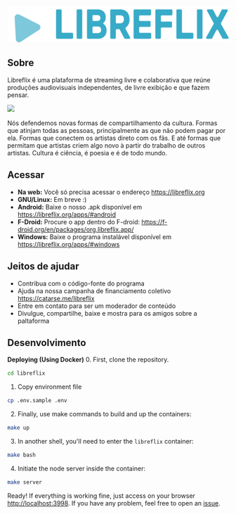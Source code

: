 ![Logo da libreflix](assets/img/libreflix-logo-24.png)
-----
## Sobre

Libreflix é uma plataforma de streaming livre e colaborativa que reúne produções audiovisuais independentes, de livre exibição e que fazem pensar.


![](https://guilmour.org/img/blog/2018/libreflix-nacionais.jpg)

Nós defendemos novas formas de compartilhamento da cultura. Formas que atinjam todas as pessoas, principalmente as que não podem pagar por ela. Formas que conectem os artistas direto com os fãs. E até formas que permitam que artistas criem algo novo à partir do trabalho de outros artistas. Cultura é ciência, é poesia e é de todo mundo.

## Acessar
- **Na web:** Você só precisa acessar o endereço https://libreflix.org
- **GNU/Linux:** Em breve :)
- **Android:** Baixe o nosso .apk disponível em https://libreflix.org/apps/#android
- **F-Droid:** Procure o app dentro do F-droid: https://f-droid.org/en/packages/org.libreflix.app/
- **Windows:** Baixe o programa instalável disponível em https://libreflix.org/apps/#windows

## Jeitos de ajudar
- Contribua com o código-fonte do programa
- Ajuda na nossa campanha de financiamento coletivo https://catarse.me/libreflix
- Entre em contato para ser um moderador de conteúdo
- Divulgue, compartilhe, baixe e mostra para os amigos sobre a paltaforma

## Desenvolvimento
**Deploying (Using Docker)**
0. First, clone the repository.
``` bash
cd libreflix
```

1. Copy environment file
``` bash
cp .env.sample .env
```

2. Finally, use make commands to build and up the containers:
``` bash
make up
```
3. In another shell, you'll need to enter the `libreflix` container:
``` bash
make bash
```
4. Initiate the node server inside the container:
``` bash
make server
```

Ready! If everything is working fine, just access on your browser [http://localhost:3998](http://localhost:3998).
If you have any problem, feel free to open an [issue](https://github.com/libreflix/libreflix/issues/new).

